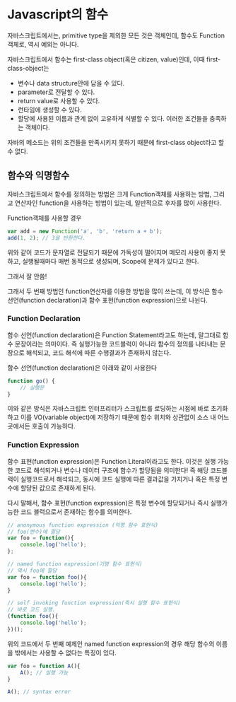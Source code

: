 # Javascript의 함수

자바스크립트에서는, primitive type을 제외한 모든 것은 객체인데, 함수도 Function객체로, 역시 예외는 아니다.

자바스크립트에서 함수는 first-class object(혹은 citizen, value)인데,
이때 first-class-object는 
* 변수나 data structure안에 담을 수 있다.
* parameter로 전달할 수 있다.
* return value로 사용할 수 있다.
* 런타임에 생성할 수 있다.
* 할당에 사용된 이름과 관계 없이 고유하게 식별할 수 있다.
이러한 조건들을 충족하는 객체이다.

자바의 메소드는 위의 조건들을 만족시키지 못하기 때문에 first-class object라고 할 수 없다.

## 함수와 익명함수

자바스크립트에서 함수를 정의하는 방법은 크게 Function객체를 사용하는 방법, 그리고 연산자인 function을 사용하는 방법이 있는데, 일반적으로 후자를 많이 사용한다.

Function객체를 사용할 경우
```javascript
var add = new Function('a', 'b', 'return a + b');
add(1, 2); // 3을 반환한다.
```

위와 같이 코드가 문자열로 전달되기 때문에 가독성이 떨어지며 메모리 사용이 좋지 못하고, 실행될때마다 매번 동적으로 생성되며, Scope에 문제가 있다고 한다.

그래서 잘 안씀!

그래서 두 번째 방법인 function연산자를 이용한 방법을 많이 쓰는데,
이 방식은 함수 선언(function declaration)과 함수 표현(function expression)으로 나뉜다.

### Function Declaration

함수 선언(function declaration)은 Function Statement라고도 하는데, 말그대로 함수 문장이라는 의미이다. 즉 실행가능한 코드블럭이 아니라 함수의 정의를 나타내는 문장으로 해석되고, 코드 해석에 따른 수행결과가 존재하지 않는다.

함수 선언(function declaration)은 아래와 같이 사용한다
```javascript
function go() {
	// 실행문
}
```
이와 같은 방식은 자바스크립트 인터프리터가 스크립트를 로딩하는 시점에 바로 초기화하고 이를 VO(variable object)에 저장하기 때문에 함수 위치와 상관없이 소스 내 어느곳에서든 호출이 가능하다.

### Function Expression

함수 표현(function expression)은 Function Literal이라고도 한다. 이것은 실행 가능한 코드로 해석되거나 변수나 데이터 구조에 함수가 할당됨을 의미한다! 즉 해당 코드블럭이 실행코드로서 해석되고, 동시에 코드 실행에 따른 결과값을 가지거나 혹은 특정 변수에 할당된 값으로 존재하게 된다.

다시 말해서, 함수 표현(function expression)은 특정 변수에 할당되거나 즉시 실행가능한 코드 블럭으로서 존재하는 함수를 의미한다.

```javascript 
// anonymous function expression (익명 함수 표현식)
// foo(변수)에 할당
var foo = function(){
	console.log('hello');
};

// named function expression(기명 함수 표현식)
// 역시 foo에 할당
var foo = function foo(){
	console.log('hello');
}

// self invoking function expression(즉시 실행 함수 표현식)
// 바로 코드 실행.
(function foo(){
	console.log('hello');
})();
```

위의 코드에서 두 번째 예제인 named function expression의 경우 해당 함수의 이름을 밖에서는 사용할 수 없다는 특징이 있다.
```javascript
var foo = function A(){
	A(); // 실행 가능
}

A(); // syntax error
```
